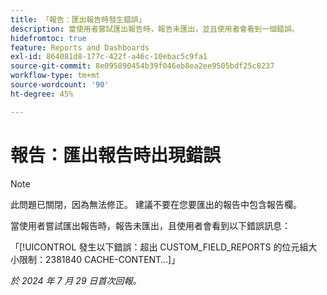 ```yaml
---
title: 「報告：匯出報告時發生錯誤」
description: 當使用者嘗試匯出報告時，報告未匯出，並且使用者會看到一個錯誤。
hidefromtoc: true
feature: Reports and Dashboards
exl-id: 864081d8-177c-422f-a46c-10ebac5c9fa1
source-git-commit: 8e095890454b39f046eb8ea2ee9505bdf25c8237
workflow-type: tm+mt
source-wordcount: '90'
ht-degree: 45%

---
```


# 報告：匯出報告時出現錯誤

>[!NOTE]
>
>此問題已關閉，因為無法修正。 建議不要在您要匯出的報告中包含報告欄。

當使用者嘗試匯出報告時，報告未匯出，且使用者會看到以下錯誤訊息：

「[!UICONTROL 發生以下錯誤：超出 CUSTOM_FIELD_REPORTS 的位元組大小限制：2381840 CACHE-CONTENT…]」

_於 2024 年 7 月 29 日首次回報。_
